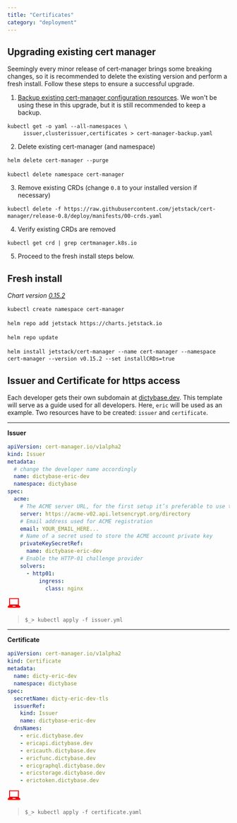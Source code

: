 ```yaml
---
title: "Certificates"
category: "deployment"
---
```


## Upgrading existing cert manager

Seemingly every minor release of cert-manager brings some breaking changes, so
it is recommended to delete the existing version and perform a fresh install. Follow
these steps to ensure a successful upgrade.

1. [Backup existing cert-manager configuration resources](https://cert-manager.io/docs/tutorials/backup/).
   We won't be using these in this upgrade, but it is still recommended to keep a backup.

```shell
kubectl get -o yaml --all-namespaces \
     issuer,clusterissuer,certificates > cert-manager-backup.yaml
```

2. Delete existing cert-manager (and namespace)

```shell
helm delete cert-manager --purge

kubectl delete namespace cert-manager
```

3. Remove existing CRDs (change `0.8` to your installed version if necessary)

```shell
kubectl delete -f https://raw.githubusercontent.com/jetstack/cert-manager/release-0.8/deploy/manifests/00-crds.yaml
```

4. Verify existing CRDs are removed

```shell
kubectl get crd | grep certmanager.k8s.io
```

5. Proceed to the fresh install steps below.

## Fresh install

_Chart version [0.15.2](https://hub.helm.sh/charts/jetstack/cert-manager/v0.15.2)_

```shell
kubectl create namespace cert-manager

helm repo add jetstack https://charts.jetstack.io

helm repo update

helm install jetstack/cert-manager --name cert-manager --namespace cert-manager --version v0.15.2 --set installCRDs=true
```

## Issuer and Certificate for https access

Each developer gets their own subdomain at
[dictybase.dev](https://dictybase.dev). This template will serve as a guide
used for all developers. Here, `eric` will be used as an example.
Two resources have to be created: `issuer` and `certificate`.

---

**Issuer**

```yaml
apiVersion: cert-manager.io/v1alpha2
kind: Issuer
metadata:
  # change the developer name accordingly
  name: dictybase-eric-dev
  namespace: dictybase
spec:
  acme:
    # The ACME server URL, for the first setup it’s preferable to use their staging server
    server: https://acme-v02.api.letsencrypt.org/directory
    # Email address used for ACME registration
    email: YOUR_EMAIL_HERE...
    # Name of a secret used to store the ACME account private key
    privateKeySecretRef:
      name: dictybase-eric-dev
    # Enable the HTTP-01 challenge provider
    solvers:
      - http01:
          ingress:
            class: nginx
```

![](./userinput.png)

> `$_> kubectl apply -f issuer.yml`

---

**Certificate**

```yaml
apiVersion: cert-manager.io/v1alpha2
kind: Certificate
metadata:
  name: dicty-eric-dev
  namespace: dictybase
spec:
  secretName: dicty-eric-dev-tls
  issuerRef:
    kind: Issuer
    name: dictybase-eric-dev
  dnsNames:
    - eric.dictybase.dev
    - ericapi.dictybase.dev
    - ericauth.dictybase.dev
    - ericfunc.dictybase.dev
    - ericgraphql.dictybase.dev
    - ericstorage.dictybase.dev
    - erictoken.dictybase.dev
```

![](./userinput.png)

> `$_> kubectl apply -f certificate.yaml`
